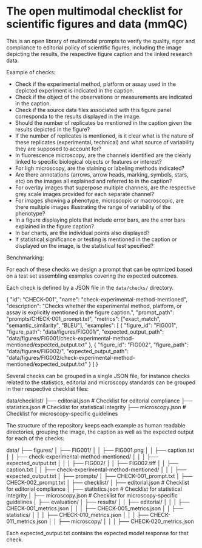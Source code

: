 The open multimodal checklist for scientific figures and data (mmQC)
===============================================================

This is an open library of multimodal prompts to verify the quality, rigor and compliance to editorial policy of scientific figures, including the image depicting the results, the respective figure caption and the linked research data. 

Example of checks:

- Check if the experimental method, platform or assay used in the depicted experiment is indicated in the caption.
- Check if the object of the observations or measurements are indicated in the caption.
- Check if the source data files associated with this figure panel corresponda to the results displayed in the image.
- Should the number of replicates be mentioned in the caption given the results depicted in the figure?
- If the number of replicates is mentioned, is it clear what is the nature of these replicates (experimental, technical) and what source of variability they are supposed to account for?
- In fluorescence microscopy, are the channels identified are the clearly linked to specific biological objects or features or interest?
- For ligh microscopy, are the staining or labeling methods indicated?
- Are there annotations (arrows, arrow heads, marking, symbols, stars, etc) on the images all explained and referred to in the caption?
- For overlay images that superpose multiple channels, are the respective grey scale images provided for each separate channel?
- For images showing a phenotype, microscopic or macroscopic, are there multiple images illustrating the range of variability of the phenotype?
- In a figure displaying plots that include error bars, are the error bars explained in the figure caption?
- In bar charts, are the individual points also displayed?
- If statistical significance or testing is mentioned in the caption or displayed on the image, is the statistical test specified?


Benchmarking:

For each of these checks we design a prompt that can be optmized based on a test set assembling examples covering the expected outcomes.

Each check is defined by a JSON file in the `data/checks/` directory.

{
  "id": "CHECK-001",
  "name": "check-experimental-method-mentioned",
  "description": "Checks whether the experimental method, platform, or assay is explicitly mentioned in the figure caption.",
  "prompt_path": "prompts/CHECK-001_prompt.txt",
  "metrics": ["exact_match", "semantic_similarity", "BLEU"],
  "examples": [
    {
      "figure_id": "FIG001",
      "figure_path": "data/figures/FIG001/",
      "expected_output_path": "data/figures/FIG001/check-experimental-method-mentioned/expected_output.txt"
    },
    {
      "figure_id": "FIG002",
      "figure_path": "data/figures/FIG002/",
      "expected_output_path": "data/figures/FIG002/check-experimental-method-mentioned/expected_output.txt"
    }
  ]
}

Several checks can be grouped in a single JSON file, for instance checks related to the statistics, editorial and microscopy standards can be grouped in their respective checklist files:

data/checklist/
  ├── editorial.json       # Checklist for editorial compliance
  ├── statistics.json      # Checklist for statistical integrity
  ├── microscopy.json      # Checklist for microscopy-specific guidelines

The structure of the repository keeps each example as human readable directories, grouping the image, the caption as well as the expected output for each of the checks:

data/
  ├── figures/
  │   ├── FIG001/
  │   │   ├── FIG001.png
  │   │   ├── caption.txt
  │   │   ├── check-experimental-method-mentioned/
  │   │   │   ├── expected_output.txt
  │   │
  │   ├── FIG002/
  │   │   ├── FIG002.tiff
  │   │   ├── caption.txt
  │   │   ├── check-experimental-method-mentioned/
  │   │   │   ├── expected_output.txt
  │
  ├── prompts/
  │   ├── CHECK-001_prompt.txt
  │   ├── CHECK-002_prompt.txt
  │
  ├── checklist/
  │   ├── editorial.json       # Checklist for editorial compliance
  │   ├── statistics.json      # Checklist for statistical integrity
  │   ├── microscopy.json      # Checklist for microscopy-specific guidelines
  │
  ├── evaluation/
  │   ├── results/
  │   │   ├── editorial/
  │   │   │   ├── CHECK-001_metrics.json
  │   │   │   ├── CHECK-005_metrics.json
  │   │   ├── statistics/
  │   │   │   ├── CHECK-010_metrics.json
  │   │   │   ├── CHECK-011_metrics.json
  │   │   ├── microscopy/
  │   │   │   ├── CHECK-020_metrics.json


Each expected_output.txt contains the expected model response for that check.


